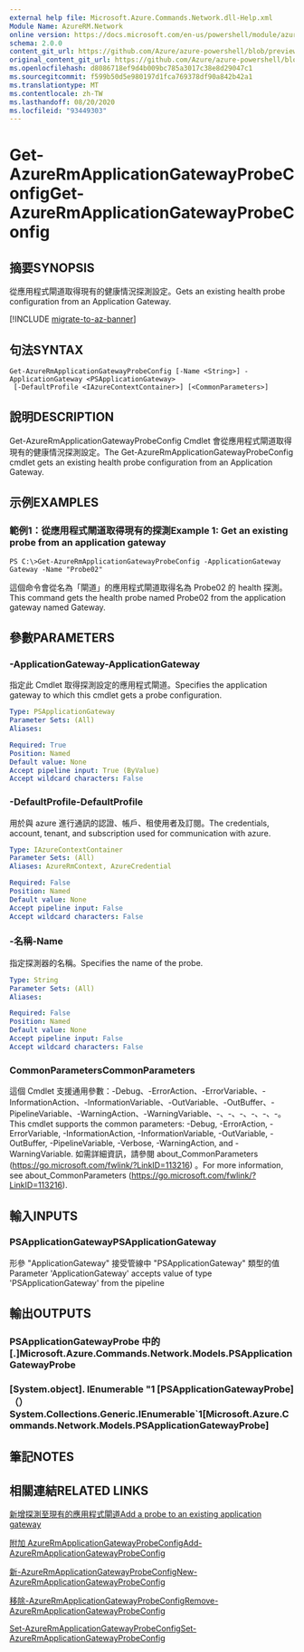 ```yaml
---
external help file: Microsoft.Azure.Commands.Network.dll-Help.xml
Module Name: AzureRM.Network
online version: https://docs.microsoft.com/en-us/powershell/module/azurerm.network/get-azurermapplicationgatewayprobeconfig
schema: 2.0.0
content_git_url: https://github.com/Azure/azure-powershell/blob/preview/src/ResourceManager/Network/Commands.Network/help/Get-AzureRmApplicationGatewayProbeConfig.md
original_content_git_url: https://github.com/Azure/azure-powershell/blob/preview/src/ResourceManager/Network/Commands.Network/help/Get-AzureRmApplicationGatewayProbeConfig.md
ms.openlocfilehash: d8086718ef9d4b009bc785a3017c38e8d29047c1
ms.sourcegitcommit: f599b50d5e980197d1fca769378df90a842b42a1
ms.translationtype: MT
ms.contentlocale: zh-TW
ms.lasthandoff: 08/20/2020
ms.locfileid: "93449303"
---
```

# <span data-ttu-id="85379-101">Get-AzureRmApplicationGatewayProbeConfig</span><span class="sxs-lookup"><span data-stu-id="85379-101">Get-AzureRmApplicationGatewayProbeConfig</span></span>

## <span data-ttu-id="85379-102">摘要</span><span class="sxs-lookup"><span data-stu-id="85379-102">SYNOPSIS</span></span>
<span data-ttu-id="85379-103">從應用程式閘道取得現有的健康情況探測設定。</span><span class="sxs-lookup"><span data-stu-id="85379-103">Gets an existing health probe configuration from an Application Gateway.</span></span>

[!INCLUDE [migrate-to-az-banner](../../includes/migrate-to-az-banner.md)]

## <span data-ttu-id="85379-104">句法</span><span class="sxs-lookup"><span data-stu-id="85379-104">SYNTAX</span></span>

```
Get-AzureRmApplicationGatewayProbeConfig [-Name <String>] -ApplicationGateway <PSApplicationGateway>
 [-DefaultProfile <IAzureContextContainer>] [<CommonParameters>]
```

## <span data-ttu-id="85379-105">說明</span><span class="sxs-lookup"><span data-stu-id="85379-105">DESCRIPTION</span></span>
<span data-ttu-id="85379-106">Get-AzureRmApplicationGatewayProbeConfig Cmdlet 會從應用程式閘道取得現有的健康情況探測設定。</span><span class="sxs-lookup"><span data-stu-id="85379-106">The Get-AzureRmApplicationGatewayProbeConfig cmdlet gets an existing health probe configuration from an Application Gateway.</span></span>

## <span data-ttu-id="85379-107">示例</span><span class="sxs-lookup"><span data-stu-id="85379-107">EXAMPLES</span></span>

### <span data-ttu-id="85379-108">範例1：從應用程式閘道取得現有的探測</span><span class="sxs-lookup"><span data-stu-id="85379-108">Example 1: Get an existing probe from an application gateway</span></span>
```
PS C:\>Get-AzureRmApplicationGatewayProbeConfig -ApplicationGateway Gateway -Name "Probe02"
```

<span data-ttu-id="85379-109">這個命令會從名為「閘道」的應用程式閘道取得名為 Probe02 的 health 探測。</span><span class="sxs-lookup"><span data-stu-id="85379-109">This command gets the health probe named Probe02 from the application gateway named Gateway.</span></span>

## <span data-ttu-id="85379-110">參數</span><span class="sxs-lookup"><span data-stu-id="85379-110">PARAMETERS</span></span>

### <span data-ttu-id="85379-111">-ApplicationGateway</span><span class="sxs-lookup"><span data-stu-id="85379-111">-ApplicationGateway</span></span>
<span data-ttu-id="85379-112">指定此 Cmdlet 取得探測設定的應用程式閘道。</span><span class="sxs-lookup"><span data-stu-id="85379-112">Specifies the application gateway to which this cmdlet gets a probe configuration.</span></span>

```yaml
Type: PSApplicationGateway
Parameter Sets: (All)
Aliases: 

Required: True
Position: Named
Default value: None
Accept pipeline input: True (ByValue)
Accept wildcard characters: False
```

### <span data-ttu-id="85379-113">-DefaultProfile</span><span class="sxs-lookup"><span data-stu-id="85379-113">-DefaultProfile</span></span>
<span data-ttu-id="85379-114">用於與 azure 進行通訊的認證、帳戶、租使用者及訂閱。</span><span class="sxs-lookup"><span data-stu-id="85379-114">The credentials, account, tenant, and subscription used for communication with azure.</span></span>

```yaml
Type: IAzureContextContainer
Parameter Sets: (All)
Aliases: AzureRmContext, AzureCredential

Required: False
Position: Named
Default value: None
Accept pipeline input: False
Accept wildcard characters: False
```

### <span data-ttu-id="85379-115">-名稱</span><span class="sxs-lookup"><span data-stu-id="85379-115">-Name</span></span>
<span data-ttu-id="85379-116">指定探測器的名稱。</span><span class="sxs-lookup"><span data-stu-id="85379-116">Specifies the name of the probe.</span></span>

```yaml
Type: String
Parameter Sets: (All)
Aliases: 

Required: False
Position: Named
Default value: None
Accept pipeline input: False
Accept wildcard characters: False
```

### <span data-ttu-id="85379-117">CommonParameters</span><span class="sxs-lookup"><span data-stu-id="85379-117">CommonParameters</span></span>
<span data-ttu-id="85379-118">這個 Cmdlet 支援通用參數：-Debug、-ErrorAction、-ErrorVariable、-InformationAction、-InformationVariable、-OutVariable、-OutBuffer、-PipelineVariable、-WarningAction、-WarningVariable、-、-、-、-、-、-。</span><span class="sxs-lookup"><span data-stu-id="85379-118">This cmdlet supports the common parameters: -Debug, -ErrorAction, -ErrorVariable, -InformationAction, -InformationVariable, -OutVariable, -OutBuffer, -PipelineVariable, -Verbose, -WarningAction, and -WarningVariable.</span></span> <span data-ttu-id="85379-119">如需詳細資訊，請參閱 about_CommonParameters (https://go.microsoft.com/fwlink/?LinkID=113216) 。</span><span class="sxs-lookup"><span data-stu-id="85379-119">For more information, see about_CommonParameters (https://go.microsoft.com/fwlink/?LinkID=113216).</span></span>

## <span data-ttu-id="85379-120">輸入</span><span class="sxs-lookup"><span data-stu-id="85379-120">INPUTS</span></span>

### <span data-ttu-id="85379-121">PSApplicationGateway</span><span class="sxs-lookup"><span data-stu-id="85379-121">PSApplicationGateway</span></span>
<span data-ttu-id="85379-122">形參 "ApplicationGateway" 接受管線中 "PSApplicationGateway" 類型的值</span><span class="sxs-lookup"><span data-stu-id="85379-122">Parameter 'ApplicationGateway' accepts value of type 'PSApplicationGateway' from the pipeline</span></span>

## <span data-ttu-id="85379-123">輸出</span><span class="sxs-lookup"><span data-stu-id="85379-123">OUTPUTS</span></span>

### <span data-ttu-id="85379-124">PSApplicationGatewayProbe 中的 [.]</span><span class="sxs-lookup"><span data-stu-id="85379-124">Microsoft.Azure.Commands.Network.Models.PSApplicationGatewayProbe</span></span>

### <span data-ttu-id="85379-125">[System.object]. IEnumerable "1 [PSApplicationGatewayProbe] （）</span><span class="sxs-lookup"><span data-stu-id="85379-125">System.Collections.Generic.IEnumerable\`1[Microsoft.Azure.Commands.Network.Models.PSApplicationGatewayProbe]</span></span>

## <span data-ttu-id="85379-126">筆記</span><span class="sxs-lookup"><span data-stu-id="85379-126">NOTES</span></span>

## <span data-ttu-id="85379-127">相關連結</span><span class="sxs-lookup"><span data-stu-id="85379-127">RELATED LINKS</span></span>

[<span data-ttu-id="85379-128">新增探測至現有的應用程式閘道</span><span class="sxs-lookup"><span data-stu-id="85379-128">Add a probe to an existing application gateway</span></span>](https://azure.microsoft.com/en-us/documentation/articles/application-gateway-create-probe-ps/#add-a-probe-to-an-existing-application-gateway)

[<span data-ttu-id="85379-129">附加 AzureRmApplicationGatewayProbeConfig</span><span class="sxs-lookup"><span data-stu-id="85379-129">Add-AzureRmApplicationGatewayProbeConfig</span></span>]()

[<span data-ttu-id="85379-130">新-AzureRmApplicationGatewayProbeConfig</span><span class="sxs-lookup"><span data-stu-id="85379-130">New-AzureRmApplicationGatewayProbeConfig</span></span>]()

[<span data-ttu-id="85379-131">移除-AzureRmApplicationGatewayProbeConfig</span><span class="sxs-lookup"><span data-stu-id="85379-131">Remove-AzureRmApplicationGatewayProbeConfig</span></span>]()

[<span data-ttu-id="85379-132">Set-AzureRmApplicationGatewayProbeConfig</span><span class="sxs-lookup"><span data-stu-id="85379-132">Set-AzureRmApplicationGatewayProbeConfig</span></span>]()

